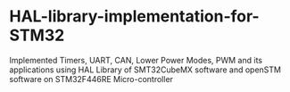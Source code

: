 # HAL-library-implementation-for-STM32
Implemented Timers, UART, CAN, Lower Power Modes, PWM and its applications using HAL Library of SMT32CubeMX software and openSTM software on STM32F446RE Micro-controller
